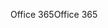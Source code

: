 <span data-ttu-id="db9f7-101">Office 365</span><span class="sxs-lookup"><span data-stu-id="db9f7-101">Office 365</span></span>